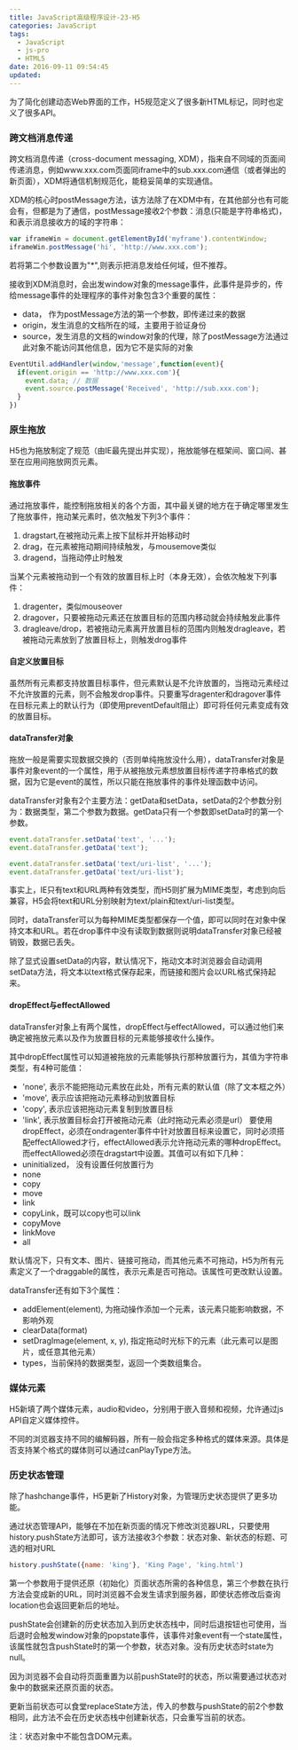 ```yaml
---
title: JavaScript高级程序设计-23-H5
categories: JavaScript
tags:
  - JavaScript
  - js-pro
  - HTML5
date: 2016-09-11 09:54:45
updated:
---
```


为了简化创建动态Web界面的工作，H5规范定义了很多新HTML标记，同时也定义了很多API。

### 跨文档消息传递
跨文档消息传递（cross-document messaging, XDM），指来自不同域的页面间传递消息，例如www.xxx.com页面同iframe中的sub.xxx.com通信（或者弹出的新页面），XDM将通信机制规范化，能稳妥简单的实现通信。

XDM的核心时postMessage方法，该方法除了在XDM中有，在其他部分也有可能会有，但都是为了通信，postMessage接收2个参数：消息(只能是字符串格式)，和表示消息接收方的域的字符串：
```js
var iframeWin = document.getElementById('myframe').contentWindow;
iframeWin.postMessage('hi', 'http://www.xxx.com');
```
若将第二个参数设置为"*",则表示把消息发给任何域，但不推荐。

接收到XDM消息时，会出发window对象的message事件，此事件是异步的，传给message事件的处理程序的事件对象包含3个重要的属性：
- data， 作为postMessage方法的第一个参数，即传递过来的数据
- origin，发生消息的文档所在的域，主要用于验证身份
- source，发生消息的文档的window对象的代理，除了postMessage方法通过此对象不能访问其他信息，因为它不是实际的对象
```js
EventUtil.addHandler(window,'message',function(event){
  if(event.origin == 'http://www.xxx.com'){
    event.data; // 数据
    event.source.postMessage('Received', 'http://sub.xxx.com');
  }
})
```

### 原生拖放
H5也为拖放制定了规范（由IE最先提出并实现），拖放能够在框架间、窗口间、甚至在应用间拖放网页元素。

#### 拖放事件
通过拖放事件，能控制拖放相关的各个方面，其中最关键的地方在于确定哪里发生了拖放事件，拖动某元素时，依次触发下列3个事件：
1. dragstart,在被拖动元素上按下鼠标并开始移动时
2. drag，在元素被拖动期间持续触发，与mousemove类似
3. dragend，当拖动停止时触发

当某个元素被拖动到一个有效的放置目标上时（本身无效），会依次触发下列事件：
1. dragenter，类似mouseover
2. dragover，只要被拖动元素还在放置目标的范围内移动就会持续触发此事件
3. dragleave/drop，若被拖动元素离开放置目标的范围内则触发dragleave，若被拖动元素放到了放置目标上，则触发drog事件

#### 自定义放置目标
虽然所有元素都支持放置目标事件，但元素默认是不允许放置的，当拖动元素经过不允许放置的元素，则不会触发drop事件。只要重写dragenter和dragover事件在目标元素上的默认行为（即使用preventDefault阻止）即可将任何元素变成有效的放置目标。

#### dataTransfer对象
拖放一般是需要实现数据交换的（否则单纯拖放没什么用），dataTransfer对象是事件对象event的一个属性，用于从被拖放元素想放置目标传递字符串格式的数据，因为它是event的属性，所以只能在拖放事件的事件处理函数中访问。

dataTransfer对象有2个主要方法：getData和setData，setData的2个参数分别为：数据类型，第二个参数为数据。getData只有一个参数即setData时的第一个参数。
```js
event.dataTransfer.setData('text', '...');
event.dataTransfer.getData('text');

event.dataTransfer.setData('text/uri-list', '...');
event.dataTransfer.getData('text/uri-list');
```
事实上，IE只有text和URL两种有效类型，而H5则扩展为MIME类型，考虑到向后兼容，H5会将text和URL分别映射为text/plain和text/uri-list类型。

同时，dataTransfer可以为每种MIME类型都保存一个值，即可以同时在对象中保持文本和URL。若在drop事件中没有读取到数据则说明dataTransfer对象已经被销毁，数据已丢失。

除了显式设置setData的内容，默认情况下，拖动文本时浏览器会自动调用setData方法，将文本以text格式保存起来，而链接和图片会以URL格式保持起来。

#### dropEffect与effectAllowed
dataTransfer对象上有两个属性，dropEffect与effectAllowed，可以通过他们来确定被拖放元素以及作为放置目标的元素能够接收什么操作。

其中dropEffect属性可以知道被拖放的元素能够执行那种放置行为，其值为字符串类型，有4种可能值：
- 'none', 表示不能把拖动元素放在此处，所有元素的默认值（除了文本框之外）
- 'move', 表示应该把拖动元素移动到放置目标
- 'copy', 表示应该把拖动元素复制到放置目标
- 'link', 表示放置目标会打开被拖动元素（此时拖动元素必须是url）
要使用dropEffect，必须在ondragenter事件中针对放置目标来设置它，同时必须搭配effectAllowed才行，effectAllowed表示允许拖动元素的哪种dropEffect。而effectAllowed必须在dragstart中设置。其值可以有如下几种：
- uninitialized， 没有设置任何放置行为
- none
- copy
- move
- link
- copyLink，既可以copy也可以link
- copyMove
- linkMove
- all

默认情况下，只有文本、图片、链接可拖动，而其他元素不可拖动，H5为所有元素定义了一个draggable的属性，表示元素是否可拖动。该属性可更改默认设置。

dataTransfer还有如下3个属性：
- addElement(element), 为拖动操作添加一个元素，该元素只能影响数据，不影响外观
- clearData(format)
- setDragImage(element, x, y), 指定拖动时光标下的元素（此元素可以是图片，或任意其他元素）
- types，当前保持的数据类型，返回一个类数组集合。

### 媒体元素
H5新填了两个媒体元素，audio和video，分别用于嵌入音频和视频，允许通过js API自定义媒体控件。

不同的浏览器支持不同的编解码器，所有一般会指定多种格式的媒体来源。具体是否支持某个格式的媒体则可以通过canPlayType方法。

### 历史状态管理
除了hashchange事件，H5更新了History对象，为管理历史状态提供了更多功能。

通过状态管理API，能够在不加在新页面的情况下修改浏览器URL，只要使用history.pushState方法即可，该方法接收3个参数：状态对象、新状态的标题、可选的相对URL
```js
history.pushState({name: 'king'}, 'King Page', 'king.html')
```
第一个参数用于提供还原（初始化）页面状态所需的各种信息，第三个参数在执行方法会变成新的URL，同时浏览器不会发生请求到服务器，即使状态修改后查询location也会返回更新后的地址。

pushState会创建新的历史状态加入到历史状态栈中，同时后退按钮也可使用，当后退时会触发window对象的popstate事件，该事件对象event有一个state属性，该属性就包含pushState时的第一个参数，状态对象。没有历史状态时state为null。

因为浏览器不会自动将页面重置为以前pushState时的状态，所以需要通过状态对象中的数据来还原页面的状态。

更新当前状态可以食堂replaceState方法，传入的参数与pushState的前2个参数相同，此方法不会在历史状态栈中创建新状态，只会重写当前的状态。

注：状态对象中不能包含DOM元素。